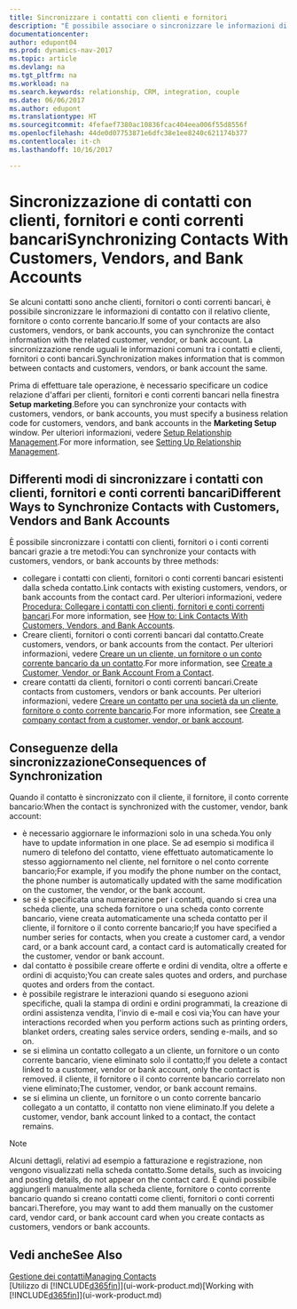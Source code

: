 ```yaml
---
title: Sincronizzare i contatti con clienti e fornitori
description: "È possibile associare o sincronizzare le informazioni di contatto dei contatti che sono anche clienti, fornitori o conti correnti bancari, in modo da aggiornate le informazioni una volta sola."
documentationcenter: 
author: edupont04
ms.prod: dynamics-nav-2017
ms.topic: article
ms.devlang: na
ms.tgt_pltfrm: na
ms.workload: na
ms.search.keywords: relationship, CRM, integration, couple
ms.date: 06/06/2017
ms.author: edupont
ms.translationtype: HT
ms.sourcegitcommit: 4fefaef7380ac10836fcac404eea006f55d8556f
ms.openlocfilehash: 44de0d07753871e6dfc38e1ee8240c621174b377
ms.contentlocale: it-ch
ms.lasthandoff: 10/16/2017

---
```

# <a name="synchronizing-contacts-with-customers-vendors-and-bank-accounts"></a><span data-ttu-id="8d134-103">Sincronizzazione di contatti con clienti, fornitori e conti correnti bancari</span><span class="sxs-lookup"><span data-stu-id="8d134-103">Synchronizing Contacts With Customers, Vendors, and Bank Accounts</span></span>
<span data-ttu-id="8d134-104">Se alcuni contatti sono anche clienti, fornitori o conti correnti bancari, è possibile sincronizzare le informazioni di contatto con il relativo cliente, fornitore o conto corrente bancario.</span><span class="sxs-lookup"><span data-stu-id="8d134-104">If some of your contacts are also customers, vendors, or bank accounts, you can synchronize the contact information with the related customer, vendor, or bank account.</span></span> <span data-ttu-id="8d134-105">La sincronizzazione rende uguali le informazioni comuni tra i contatti e clienti, fornitori o conti bancari.</span><span class="sxs-lookup"><span data-stu-id="8d134-105">Synchronization makes information that is common between contacts and customers, vendors, or bank account the same.</span></span>  

<span data-ttu-id="8d134-106">Prima di effettuare tale operazione, è necessario specificare un codice relazione d'affari per clienti, fornitori e conti correnti bancari nella finestra **Setup marketing**.</span><span class="sxs-lookup"><span data-stu-id="8d134-106">Before you can synchronize your contacts with customers, vendors, or bank accounts, you must specify a business relation code for customers, vendors, and bank accounts in the **Marketing Setup** window.</span></span> <span data-ttu-id="8d134-107">Per ulteriori informazioni, vedere [Setup Relationship Management](marketing-setup-marketing.md).</span><span class="sxs-lookup"><span data-stu-id="8d134-107">For more information, see [Setting Up Relationship Management](marketing-setup-marketing.md).</span></span>

## <a name="different-ways-to-synchronize-contacts-with-customers-vendors-and-bank-accounts"></a><span data-ttu-id="8d134-108">Differenti modi di sincronizzare i contatti con clienti, fornitori e conti correnti bancari</span><span class="sxs-lookup"><span data-stu-id="8d134-108">Different Ways to Synchronize Contacts with Customers, Vendors and Bank Accounts</span></span>
<span data-ttu-id="8d134-109">È possibile sincronizzare i contatti con clienti, fornitori o i conti correnti bancari grazie a tre metodi:</span><span class="sxs-lookup"><span data-stu-id="8d134-109">You can synchronize your contacts with customers, vendors, or bank accounts by three methods:</span></span>

* <span data-ttu-id="8d134-110">collegare i contatti con clienti, fornitori o conti correnti bancari esistenti dalla scheda contatto.</span><span class="sxs-lookup"><span data-stu-id="8d134-110">Link contacts with existing customers, vendors, or bank accounts from the contact card.</span></span> <span data-ttu-id="8d134-111">Per ulteriori informazioni, vedere [Procedura: Collegare i contatti con clienti, fornitori e conti correnti bancari](marketing-how-link-contact.md).</span><span class="sxs-lookup"><span data-stu-id="8d134-111">For more information, see [How to: Link Contacts With Customers, Vendors, and Bank Accounts](marketing-how-link-contact.md).</span></span>
* <span data-ttu-id="8d134-112">Creare clienti, fornitori o conti correnti bancari dal contatto.</span><span class="sxs-lookup"><span data-stu-id="8d134-112">Create customers, vendors, or bank accounts from the contact.</span></span> <span data-ttu-id="8d134-113">Per ulteriori informazioni, vedere [Creare un un cliente, un fornitore o un conto corrente bancario da un contatto](marketing-how-create-contacts-new-customers-vendors-bank-accounts.md).</span><span class="sxs-lookup"><span data-stu-id="8d134-113">For more information, see [Create a Customer, Vendor, or Bank Account From a Contact](marketing-how-create-contacts-new-customers-vendors-bank-accounts.md).</span></span>
* <span data-ttu-id="8d134-114">creare contatti da clienti, fornitori o conti correnti bancari.</span><span class="sxs-lookup"><span data-stu-id="8d134-114">Create contacts from customers, vendors or bank accounts.</span></span> <span data-ttu-id="8d134-115">Per ulteriori informazioni, vedere [Creare un contatto per una società da un cliente, fornitore o conto corrente bancario](marketing-how-create-contact-companies.md).</span><span class="sxs-lookup"><span data-stu-id="8d134-115">For more information, see [Create a company contact from a customer, vendor, or bank account](marketing-how-create-contact-companies.md).</span></span>

## <a name="consequences-of-synchronization"></a><span data-ttu-id="8d134-116">Conseguenze della sincronizzazione</span><span class="sxs-lookup"><span data-stu-id="8d134-116">Consequences of Synchronization</span></span>
<span data-ttu-id="8d134-117">Quando il contatto è sincronizzato con il cliente, il fornitore, il conto corrente bancario:</span><span class="sxs-lookup"><span data-stu-id="8d134-117">When the contact is synchronized with the customer, vendor, bank account:</span></span>

* <span data-ttu-id="8d134-118">è necessario aggiornare le informazioni solo in una scheda.</span><span class="sxs-lookup"><span data-stu-id="8d134-118">You only have to update information in one place.</span></span> <span data-ttu-id="8d134-119">Se ad esempio si modifica il numero di telefono del contatto, viene effettuato automaticamente lo stesso aggiornamento nel cliente, nel fornitore o nel conto corrente bancario;</span><span class="sxs-lookup"><span data-stu-id="8d134-119">For example, if you modify the phone number on the contact, the phone number is automatically updated with the same modification on the customer, the vendor, or the bank account.</span></span>
* <span data-ttu-id="8d134-120">se si è specificata una numerazione per i contatti, quando si crea una scheda cliente, una scheda fornitore o una scheda conto corrente bancario, viene creata automaticamente una scheda contatto per il cliente, il fornitore o il conto corrente bancario;</span><span class="sxs-lookup"><span data-stu-id="8d134-120">If you have specified a number series for contacts, when you create a customer card, a vendor card, or a bank account card, a contact card is automatically created for the customer, vendor or bank account.</span></span>
* <span data-ttu-id="8d134-121">dal contatto è possibile creare offerte e ordini di vendita, oltre a offerte e ordini di acquisto;</span><span class="sxs-lookup"><span data-stu-id="8d134-121">You can create sales quotes and orders, and purchase quotes and orders from the contact.</span></span>
* <span data-ttu-id="8d134-122">è possibile registrare le interazioni quando si eseguono azioni specifiche, quali la stampa di ordini e ordini programmati, la creazione di ordini assistenza vendita, l'invio di e-mail e così via;</span><span class="sxs-lookup"><span data-stu-id="8d134-122">You can have your interactions recorded when you perform actions such as printing orders, blanket orders, creating sales service orders, sending e-mails, and so on.</span></span>
* <span data-ttu-id="8d134-123">se si elimina un contatto collegato a un cliente, un fornitore o un conto corrente bancario, viene eliminato solo il contatto;</span><span class="sxs-lookup"><span data-stu-id="8d134-123">If you delete a contact linked to a customer, vendor or bank account, only the contact is removed.</span></span> <span data-ttu-id="8d134-124">il cliente, il fornitore o il conto corrente bancario correlato non viene eliminato;</span><span class="sxs-lookup"><span data-stu-id="8d134-124">The customer, vendor, or bank account remains.</span></span>
* <span data-ttu-id="8d134-125">se si elimina un cliente, un fornitore o un conto corrente bancario collegato a un contatto, il contatto non viene eliminato.</span><span class="sxs-lookup"><span data-stu-id="8d134-125">If you delete a customer, vendor, bank account linked to a contact, the contact remains.</span></span>

> [!NOTE]  
>   <span data-ttu-id="8d134-126">Alcuni dettagli, relativi ad esempio a fatturazione e registrazione, non vengono visualizzati nella scheda contatto.</span><span class="sxs-lookup"><span data-stu-id="8d134-126">Some details, such as invoicing and posting details, do not appear on the contact card.</span></span> <span data-ttu-id="8d134-127">È quindi possibile aggiungerli manualmente alla scheda cliente, fornitore o conto corrente bancario quando si creano contatti come clienti, fornitori o conti correnti bancari.</span><span class="sxs-lookup"><span data-stu-id="8d134-127">Therefore, you may want to add them manually on the customer card, vendor card, or bank account card when you create contacts as customers, vendors or bank accounts.</span></span>

## <a name="see-also"></a><span data-ttu-id="8d134-128">Vedi anche</span><span class="sxs-lookup"><span data-stu-id="8d134-128">See Also</span></span>
[<span data-ttu-id="8d134-129">Gestione dei contatti</span><span class="sxs-lookup"><span data-stu-id="8d134-129">Managing Contacts</span></span>](marketing-contacts.md)  
<span data-ttu-id="8d134-130">[Utilizzo di [!INCLUDE[d365fin](includes/d365fin_md.md)]](ui-work-product.md)</span><span class="sxs-lookup"><span data-stu-id="8d134-130">[Working with [!INCLUDE[d365fin](includes/d365fin_md.md)]](ui-work-product.md)</span></span>

